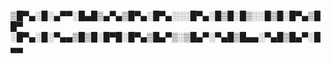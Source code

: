 ▒█▀▄░█░▄▀▀░█▄█▒▄▀▄▒█▀▄░█▀▄░░░█▀▄░█▒█░█▒░░█▒█░█▀▄▒██▀
░█▀▄░█░▀▄▄▒█▒█░█▀█░█▀▄▒█▄▀▒░▒█▄▀░▀▄█▒█▄▄░▀▄█▒█▄▀░█▄▄
